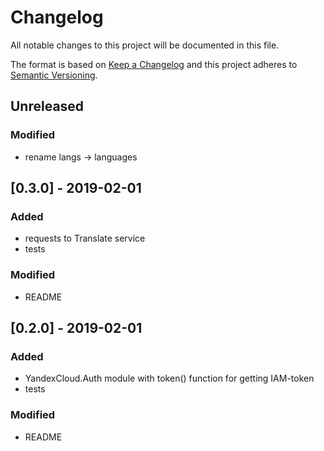 # Changelog
All notable changes to this project will be documented in this file.

The format is based on [Keep a Changelog](http://keepachangelog.com/en/1.0.0/)
and this project adheres to [Semantic Versioning](http://semver.org/spec/v2.0.0.html).

## Unreleased
### Modified
- rename langs -> languages

## [0.3.0] - 2019-02-01
### Added
- requests to Translate service
- tests

### Modified
- README

## [0.2.0] - 2019-02-01
### Added
- YandexCloud.Auth module with token() function for getting IAM-token
- tests

### Modified
- README
